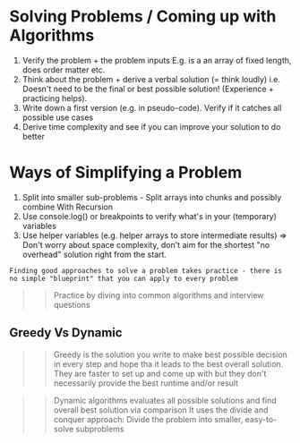 # Solving Problems / Coming up with Algorithms

1. Verify the problem + the problem inputs E.g. is a an array of fixed length, does order matter etc.
2. Think about the problem + derive a verbal solution (= think loudly) i.e. Doesn't need to be the final or best possible solution! (Experience + practicing helps).
3. Write down a first version (e.g. in pseudo-code). Verify if it catches all possible use cases
4. Derive time complexity and see if you can improve your solution to do better

# Ways of Simplifying a Problem

1. Split into smaller sub-problems - Split arrays into chunks and possibly combine With Recursion
2. Use console.log() or breakpoints to verify what's in your (temporary) variables
3. Use helper variables (e.g. helper arrays to store intermediate results) => Don't worry about space complexity, don't aim for the shortest "no overhead" solution right from the start.

```
Finding good approaches to solve a problem takes practice - there is no simple "blueprint" that you can apply to every problem
```

> > Practice by diving into common algorithms and interview questions

## Greedy Vs Dynamic

> > Greedy is the solution you write to make best possible decision in every step and hope tha it leads to the best overall solution.
> > They are faster to set up and come up with but they don't necessarily provide the best runtime and/or result

> > Dynamic algorithms evaluates all possible solutions and find overall best solution via comparison
> > It uses the divide and conquer approach: Divide the problem into smaller, easy-to-solve subproblems
